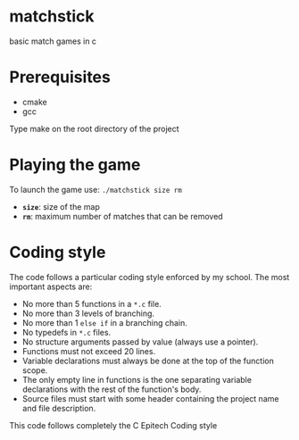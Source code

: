# matchstick
basic match games in c

# Prerequisites
* cmake
* gcc

Type make on the root directory of the project
# Playing the game
To launch the game use: ``./matchstick size rm``
* **``size``**: size of the map
* **``rm``**: maximum number of matches that can be removed
# Coding style
The code follows a particular coding style enforced by my school. The most important aspects are:
* No more than 5 functions in a ``*.c`` file.
* No more than 3 levels of branching.
* No more than 1 ``else if`` in a branching chain.
* No typedefs in ``*.c`` files.
* No structure arguments passed by value (always use a pointer).
* Functions must not exceed 20 lines.
* Variable declarations must always be done at the top of the function scope.
* The only empty line in functions is the one separating variable declarations with the rest of the function's body.
* Source files must start with some header containing the project name and file description.

This code follows completely the C Epitech Coding style
